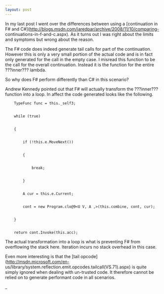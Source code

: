 ```yaml
---
layout: post
---
```

In my last post I went over the differences between using a [continuation in
F# and C#](http://blogs.msdn.com/jaredpar/archive/2008/11/10/comparing-
continuations-in-f-and-c.aspx).  As it turns out I was right about the limits
and symptoms but wrong about the reason.

The F# code does indeed generate tail calls for part of the continuation.
However this is only a very small portion of the actual code and is in fact
only generated for the call in the empty case.  I misread this function to be
the call for the overall continuation.  Instead it is the function for the
entire ???inner??? lambda.

So why does F# perform differently than C# in this scenario?

Andrew Kennedy pointed out that F# will actually transform the ???inner???
function into a loop.  In affect the code generated looks like the following.

    
    
        TypeFunc func = this._self3;


        while (true)


        {


            if (!this.e.MoveNext())


            {


                break;


            }


            A cur = this.e.Current;


            cont = new Program.clo@9<U V, A ,>(this.combine, cont, cur);


        }


        return cont.Invoke(this.acc);

The actual transformation into a loop is what is preventing F# from
overflowing the stack here.  Iteration incurs no stack overhead in this case.

Even more interesting is that the [tail opcode](http://msdn.microsoft.com/en-
us/library/system.reflection.emit.opcodes.tailcall\(VS.71\).aspx) is quite
simply ignored when dealing with un-trusted code.  It therefore cannot be
relied on to generate performant code in all scenarios.

_

